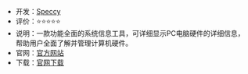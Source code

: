 - 开发：[Speccy](https://www.cpuid.com/softwares/cpu-z.html)
- 评价：⭐⭐⭐⭐⭐
- 说明：一款功能全面的系统信息工具，可详细显示PC电脑硬件的详细信息，帮助用户全面了解并管理计算机硬件。
- 官网：[官方网站](https://www.ccleaner.com/zh-cn/speccy?cjdata=MXxOfDB8WXww&source=CgcOAwoDBw0&utm_source=cj-15539495&utm_medium=referral&utm_campaign=27+Kilobyte+AB&utm_content=3480832&utm_term=2708051&cjevent=fa766eb2facf11ee8308ea1b0a18ba74&x-origin=9&x-cjevent=fa766eb2facf11ee8308ea1b0a18ba74&tracking=cj&trafficSource=affiliate&partnerid=3480832&programtype=CJ&clickID=fa766eb2facf11ee8308ea1b0a18ba74&cjid=3480832)
- 下载：[官网下载](https://download.ccleaner.com/spsetup132.exe) 